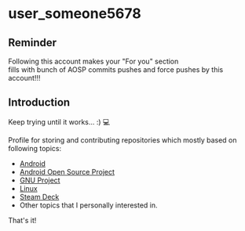 # user_someone5678
## Reminder
Following this account makes your "For you" section<br>
fills with bunch of AOSP commits pushes and force pushes by this account!!! 

## Introduction
Keep trying until it works... :) 💻

Profile for storing and contributing repositories which mostly based on following topics:
* [Android](https://www.android.com/)
* [Android Open Source Project](https://source.android.com/)
* [GNU Project](https://www.gnu.org/home.en.html)
* [Linux](https://www.linux.org/)
* [Steam Deck](https://store.steampowered.com/steamdeck)
* Other topics that I personally interested in.

That's it!
